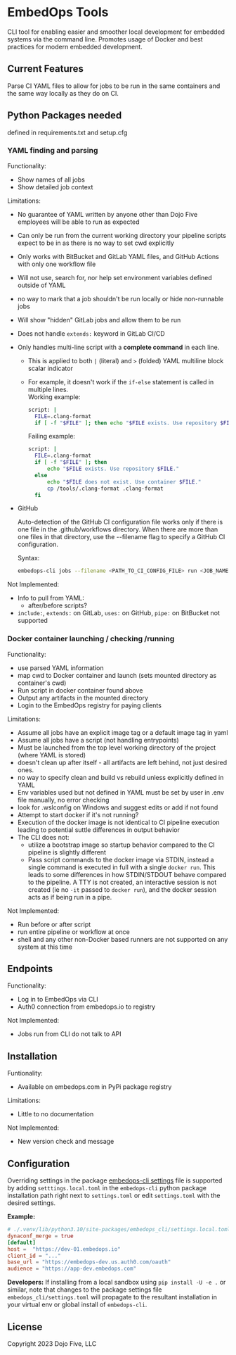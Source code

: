 # EmbedOps Tools

CLI tool for enabling easier and smoother local development for embedded systems via the command line. Promotes usage of Docker and best practices for modern embedded development.

## Current Features

Parse CI YAML files to allow for jobs to be run in the same containers and the same way locally as they do on CI.

## Python Packages needed

defined in requirements.txt and setup.cfg

### YAML finding and parsing

Functionality:

- Show names of all jobs
- Show detailed job context

Limitations:

- No guarantee of YAML written by anyone other than Dojo Five employees will be able to run as expected
- Can only be run from the current working directory your pipeline scripts expect to be in as there is no way to set cwd explicitly
- Only works with BitBucket and GitLab YAML files, and GitHub Actions with only one workflow file
- Will not use, search for, nor help set environment variables defined outside of YAML
- no way to mark that a job shouldn't be run locally or hide non-runnable jobs
- Will show "hidden" GitLab jobs and allow them to be run
- Does not handle `extends:` keyword in GitLab CI/CD
- Only handles multi-line script with a **complete command** in each line.
  - This is applied to both `|` (literal) and `>` (folded) YAML multiline block scalar indicator
  - For example, it doesn't work if the `if-else` statement is called in multiple lines. \
    Working example:

    ```bash
    script: |
      FILE=.clang-format
      if [ -f "$FILE" ]; then echo "$FILE exists. Use repository $FILE."; else echo "$FILE does not exist. Use container $FILE."; cp /tools/.clang-format .clang-format; fi
    ```

    Failing example:

    ```bash
    script: |
      FILE=.clang-format
      if [ -f "$FILE" ]; then
          echo "$FILE exists. Use repository $FILE."
      else
          echo "$FILE does not exist. Use container $FILE."
          cp /tools/.clang-format .clang-format
      fi
    ```

- GitHub

  Auto-detection of the GitHub CI configuration file works only if there is one file in the .github/workflows directory. When there are more than one files in that directory, use the --filename flag to specify a GitHub CI configuration.

  Syntax:

  ```bash
  embedops-cli jobs --filename <PATH_TO_CI_CONFIG_FILE> run <JOB_NAME>
  ```

Not Implemented:

- Info to pull from YAML:
  - after/before scripts?
- `include:`, `extends:` on GitLab, `uses:` on GitHub, `pipe:` on BitBucket not supported

### Docker container launching / checking /running

Functionality:

- use parsed YAML information
- map cwd to Docker container and launch (sets mounted directory as container's cwd)
- Run script in docker container found above
- Output any artifacts in the mounted directory
- Login to the EmbedOps registry for paying clients

Limitations:

- Assume all jobs have an explicit image tag or a default image tag in yaml
- Assume all jobs have a script (not handling entrypoints)
- Must be launched from the top level working directory of the project (where YAML is stored)
- doesn't clean up after itself - all artifacts are left behind, not just desired ones.
- no way to specify clean and build vs rebuild unless explicitly defined in YAML
- Env variables used but not defined in YAML must be set by user in .env file manually, no error checking
- look for .wslconfig on Windows and suggest edits or add if not found
- Attempt to start docker if it's not running?
- Execution of the docker image is not identical to CI pipeline execution leading to potential suttle differences in output behavior
- The CLI does not:
  - utilize a bootstrap image so startup behavior compared to the CI pipeline is slightly different
  - Pass script commands to the docker image via STDIN, instead a single command is executed in full with a single `docker run`. This leads to some differences in how STDIN/STDOUT behave compared to the pipeline. A TTY is not created, an interactive session is not created (ie no `-it` passed to `docker run`), and the docker session acts as if being run in a pipe.

Not Implemented:

- Run before or after script
- run entire pipeline or workflow at once
- shell and any other non-Docker based runners are not supported on any system at this time

## Endpoints

Functionality:

- Log in to EmbedOps via CLI
- Auth0 connection from embedops.io to registry

Not Implemented:

- Jobs run from CLI do not talk to API

## Installation

Funtionality:

- Available on embedops.com in PyPi package registry

Limitations:

- Little to no documentation

Not Implemented:

- New version check and message

## Configuration

Overriding settings in the package [embedops-cli settings](embedops_cli/settings.toml) file is supported by adding `setttings.local.toml` in the `embedops-cli` python package installation path right next to `settings.toml` or edit `settings.toml` with the desired settings.

**Example:**

```toml
# ./.venv/lib/python3.10/site-packages/embedops_cli/settings.local.toml
dynaconf_merge = true
[default]
host =  "https://dev-01.embedops.io"
client_id = "..."
base_url = "https://embedops-dev.us.auth0.com/oauth"
audience = "https://app-dev.embedops.com"
```

**Developers:** If installing from a local sandbox using `pip install -U -e .` or similar, note that changes to the package settings file `embedops_cli/settings.toml` will propagate to the resultant installation in your virtual env or global install of `embedops-cli`.

## License

Copyright 2023 Dojo Five, LLC
